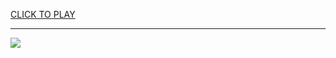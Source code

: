 
<a href="https://premium76.site?title=unblocked_games_57&ref=13M">CLICK TO PLAY</a></h3>
<hr>

<a href="https://premium76.site?title=unblocked_games_57&ref=13M"><img src="https://clearcache.store/games.png"></a>


